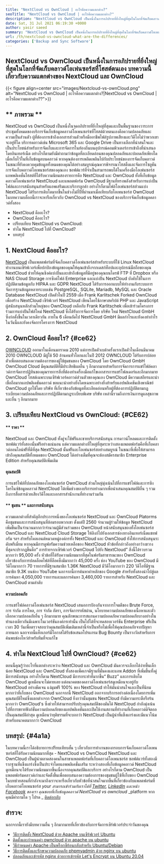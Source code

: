 ```yaml
---
title: "NextCloud vs OwnCloud | อะไรคือความแตกต่าง?" 
seoTitle: "NextCloud vs OwnCloud | อะไรคือความแตกต่าง?" 
description: "NextCloud vs OwnCloud เป็นหนึ่งในการอภิปรายที่ยิ่งใหญ่ที่สุดในโลกที่จัดเก็บคลาวด์โอเพ่นซอร์สโฮสต์ บทความนี้เกี่ยวกับ NextCloud และ OwnCloud" 
date: Sat, 31 Jul 2021 06:19:30 +0000
author: yasir saeed
summary: "NextCloud vs OwnCloud เป็นหนึ่งในการอภิปรายที่ยิ่งใหญ่ที่สุดในโลกที่จัดเก็บคลาวด์โอเพนซอร์สโฮสต์ บทความนี้เกี่ยวกับความแตกต่างของ NextCloud และ OwnCloud" 
url: /th/nextcloud-vs-owncloud-what-are-the-differences/
categories: ['Backup and Sync Software']
---
```


## NextCloud vs OwnCloud เป็นหนึ่งในการอภิปรายที่ยิ่งใหญ่ที่สุดในโลกที่จัดเก็บคลาวด์โอเพ่นซอร์สที่โฮสต์ตนเอง บทความนี้เกี่ยวกับความแตกต่างของ NextCloud และ OwnCloud

{{< figure align=center src="images/Nextcloud-vs-ownCloud.png" alt="NextCloud vs OwnCloud | อะไรคือความแตกต่าง?|NextCloud vs OwnCloud | อะไรคือความแตกต่าง??">}}


## ** ภาพรวม **
NextCloud vs OwnCloud เป็นหนึ่งในจุดอภิปรายที่ยิ่งใหญ่ที่สุดและเป็นพื้นฐานของวาระการประชุมทั้งหมดของบริการจัดเก็บข้อมูลคลาวด์โอเพนซอร์ซที่โฮสต์ด้วยตนเองคือความปลอดภัยและความเป็นส่วนตัว ผู้ที่ต้องการเข้าถึงเอกสารส่วนตัวหรือมืออาชีพไฟล์รูปภาพเสียงและวิดีโอไม่ว่าพวกเขาจะอยู่ที่ใด บริการคลาวด์เช่น Microsoft 365 และ Google Drive เป็นทางเลือกที่น่าสนใจและเป็นประโยชน์สำหรับการจัดเก็บและการจัดการในท้องถิ่นบนอุปกรณ์คอมพิวเตอร์การเข้าถึงที่นำเสนอโดยอินเทอร์เน็ต อย่างไรก็ตามยังมีคำถามว่าข้อมูลที่ละเอียดอ่อนของคุณปลอดภัยและปลอดภัยเพียงใดเมื่อเก็บไว้ในที่เก็บข้อมูลบนคลาวด์
หากคุณต้องการเพลิดเพลินไปกับประโยชน์ของการจัดเก็บคลาวด์ในขณะที่ยังคงควบคุมข้อมูลทั้งหมดของคุณได้อย่างสมบูรณ์คุณควรพิจารณาโฮสติ้งและจัดการโซลูชันการจัดเก็บคลาวด์โอเพนซอร์สของคุณเอง ซอฟต์แวร์ที่จำเป็นสามารถพบได้ในเครื่องมือโอเพ่นซอร์ส แอพพลิเคชั่นโฮสต์ที่ได้รับความนิยมสองรายการคือ NextCloud และ OwnCloud ทั้งที่เก็บข้อมูลคลาวด์โอเพ่นซอร์ส NextCloud และแพลตฟอร์ม OwnCloud มีฐานที่ทรงพลังสำหรับการแบ่งปันไฟล์และการสนับสนุนสำหรับแอพเสริมและบริการลูกค้า อย่างไรก็ตามไฟล์โอเพ่นซอร์สส่วนแบ่ง NextCloud ได้รับการเติบโตมากขึ้นในช่วงไม่กี่ปีที่ผ่านมาเมื่อเทียบกับโอเพนซอร์ส OwnCloud ในบทความบล็อกนี้เราจะหารือเกี่ยวกับ OwnCloud vs NextCloud ของบริการจัดเก็บข้อมูลคลาวด์ทั้งสอง
  * NextCloud คืออะไร?
  * OwnCloud คืออะไร?
  * เปรียบเทียบ NextCloud vs OwnCloud:
  * ทำไม NextCloud ไปที่ OwnCloud?
  * บทสรุป

## 1. NextCloud คืออะไร?
[NextCloud][1] เป็นแพลตฟอร์มที่จัดเก็บคลาวด์โอเพ่นซอร์สสำหรับระบบที่ใช้ Linux NextCloud ทำงานบนเซิร์ฟเวอร์เพื่อปกป้องข้อมูลของคุณให้คุณเข้าถึงจากเดสก์ท็อปและอุปกรณ์มือถือของคุณ NextCloud ช่วยให้คุณซิงค์แบ่งปันและเข้าถึงข้อมูลที่มีอยู่ของคุณบนไดรฟ์ FTP ที่ Dropbox หรือ NAS Cloud Storage การซิงค์ไฟล์ Enterprise และแบ่งปัน NextCloud บังคับใช้ในการปฏิบัติตามข้อมูลกับ HIPAA และ GDPR NextCloud ได้รับการออกแบบให้ทำงานกับระบบการจัดการฐานข้อมูลหลายระบบเช่น PostgreSQL, SQLite, Mariadb, MySQL และ Oracle Database
NextCloud เปิดตัวในปี 2559 เมื่อ Frank Karlitschek Forked OwnCloud เพื่อสร้าง NextCloud เซิร์ฟเวอร์ NextCloud เขียนโดยใช้ภาษาสคริปต์ PHP และ JavaScript ผู้สนับสนุนหลักส่วนใหญ่ของ OwnCloud เหลือกับ Frank Karlitschek เพื่อเข้าร่วมโครงการร่วมการแบ่งปันไฟล์ใหม่ NextCloud ซึ่งได้รับการจัดการโดย บริษัท ใหม่ NextCloud GmbH ซึ่งก่อตั้งขึ้นในเวลาเดียวกัน ภายใน 6 เดือนถัดไป NextCloud GmbH มีผลกำไรและยังคงทำกำไรในวันนี้และยังคงจัดการโครงการ NextCloud

## 2. OwnCloud คืออะไร? {#ce62}
[OWNCLOUD][2] ออกมาในเดือนมกราคม 2010 แต่การเปิดตัวเบต้าครั้งแรกเปิดตัวในเดือนมีนาคม 2010 OWNCLOUD มีผู้ใช้ 50 ล้านคนทั่วโลกและในปี 2012 OWNCLOUD ได้รับการปล่อยตัวเพื่อตอบสนองความต้องการของผู้ใช้ชุมชนของ OwnCloud โดย OwnCloud GmbH OwnCloud Cloud มีคุณสมบัติที่มีประสิทธิผลอื่น ๆ อีกมากมายสำหรับการจัดการการแชร์ไฟล์คลาวด์การจัดการปฏิทินของคุณรายการสิ่งที่ต้องทำเครื่องมือแก้ไขเอกสารการแชร์โฟลเดอร์และอีกมากมาย OwnCloud โฮสต์เฉพาะบนเซิร์ฟเวอร์คลาวด์ส่วนตัวของคุณเอง
OwnCloud มีความเสถียรและน่าเชื่อถือมากแอปพลิเคชันคลาวด์ ขอแนะนำอย่างยิ่งโดยเฉพาะอย่างยิ่งสำหรับแอปพลิเคชันเชิงพาณิชย์ OwnCloud ถูกใช้โดย บริษัท ที่เกี่ยวข้องกับข้อมูลที่ละเอียดอ่อนหรือผู้ที่ต้องการปฏิบัติตามกฎระเบียบความปลอดภัยและการปฏิบัติตามกฎระเบียบพิเศษ บริษัท เหล่านี้รวมถึงการเงินการดูแลสุขภาพและอื่น ๆ อีกมากมาย

## 3. เปรียบเทียบ NextCloud vs OwnCloud: {#CE62}

#### ** ราคา **
NextCloud และ OwnCloud ทั้งคู่จะใช้ฟรีและขายบริการสนับสนุน การดาวน์โหลดและการติดตั้งซอฟต์แวร์ทั้งสองนั้นฟรีอย่างแน่นอน แต่ความแตกต่างที่ใหญ่ที่สุดระหว่างสองแพลตฟอร์มคือที่เก็บคลาวด์ออนไลน์ฟรีที่ดีที่สุด NextCloud นั้นฟรีและโอเพ่นซอร์สอย่างสมบูรณ์ ในขณะที่เพื่อให้สามารถเข้าถึงคุณสมบัติทั้งหมดของ OwnCloud ได้อย่างเต็มที่คุณจะต้องสมัครสมาชิก Enterprise Edition สำหรับคุณสมบัติเพิ่มเติม

#### **คุณสมบัติ**
การแชร์ไฟล์ที่ปลอดภัยของโอเพ่นซอร์ส OwnCloud ส่วนใหญ่มุ่งเน้นไปที่การแชร์ไฟล์และการซิงโครไนซ์ข้อมูลคลาวด์ NextCloud ได้เพิ่มช่วงของบริการอย่างมากเพื่อนำเสนอคุณสมบัติอื่น ๆ รวมถึงการสื่อสารด้วยเสียงวิดีโอและเอกสารสำนักงานที่ทำงานร่วมกัน

#### ** ชุมชน ** และการสนับสนุน
ความแตกต่างที่สำคัญอีกประการหนึ่งของโอเพ่นซอร์ส NextCloud และ OwnCloud Platorms คือชุมชนและการสนับสนุนที่ล้อมรอบพวกเขา ตั้งแต่ปี 2560 จำนวนผู้ร่วมให้ข้อมูล NextCloud เพิ่มขึ้นเป็นจำนวนมากกว่าจำนวนผู้มีส่วนร่วมของ OwnCloud หน้าสนับสนุนของทั้งโอเพ่นซอร์ส OwnCloud และ NextCloud Cloud Storage ให้ลิงก์ไปยังเอกสารช่องทางอินเทอร์เน็ตแชทฟอรัม ฯลฯ สำหรับไคลเอนต์หมวดหมู่องค์กรทั้ง NextCloud และ OwnCloud ยังให้การสนับสนุนระดับพรีเมี่ยม
หากคุณมีการดูฟอรัมความช่วยเหลือของ NextCloud หัวข้อที่กล่าวถึงอย่างกว้างขวางที่สุดจะปรากฏขึ้นคือ“ การย้ายจากเซิร์ฟเวอร์ OwnCloud ไปยัง NextCloud” สิ่งนี้ได้รวบรวมมากกว่า 95,000 ครั้ง หัวข้อที่ได้รับความนิยมมากที่สุดในฟอรัมสาธารณะของ OwnCloud เกี่ยวข้องกับการปลดล็อคไฟล์ที่ล็อคซึ่งมีมากกว่า 45,000 ครั้ง ช่อง YouTube ของ OwnCloud มีวิดีโอมากกว่า 70 รายการที่มีฐานสมาชิก 1.36K NextCloud มีวิดีโอมากกว่า 220 วิดีโอที่มีฐานสมาชิก 9.3K บนช่อง YouTube นอกจากนี้การค้นหาคำหลักของ Google สำหรับทั้งสองนำไปสู่ผลการค้นหา 4,050,000 รายการและผลการค้นหา 3,460,000 รายการสำหรับ NextCloud และ OwnCloud ตามลำดับ

#### **ความปลอดภัย**
การแชร์ไฟล์คลาวด์โอเพ่นซอร์ส NextCloud เสนอการป้องกันจากการโจมตีของ Brute Force, การ จำกัด การไหล, การ จำกัด อัตรา, การจัดการรหัสผ่าน, นโยบายความปลอดภัยของเนื้อหาและตัวเลือกความปลอดภัยอื่น ๆ อีกมากมาย คุณลักษณะการสแกนความปลอดภัยความปลอดภัยบางอย่างในทำนองเดียวกันมีเฉพาะในเวอร์ชันองค์กรเท่านั้น เป็นไปได้ที่จะทดสอบเวอร์ชัน Enterprise ฟรีเป็นเวลา 30 วันเพื่อตรวจสอบว่าคุณสมบัติเพิ่มเติมเหล่านี้จำเป็นหรือไม่เพื่อให้คุณปลอดภัยจากปัญหาภายนอก
นอกจากนี้แฮ็กเกอร์มีโอกาสได้รับข้อเสนอโปรแกรม Bug Bounty เป็นรางวัลสำหรับการค้นพบช่องโหว่สำหรับทีมที่จะแก้ไข

## 4. ทำไม NextCloud ไปที่ OwnCloud? {#ce62}
ตอนนี้คุณรู้ว่าอะไรที่แตกต่างระหว่าง NextCloud และ OwnCloud มันควรจะเลือกได้ง่ายขึ้นเล็กน้อย NextCloud และ OwnCloud ทั้งสองแพ็คเกจมีฐานที่มั่นคงและแอพ Addon ที่เพิ่มขึ้นทั้งคู่มีการสนับสนุน อย่างไรก็ตาม NextCloud มีการกระทำที่มากขึ้น“ Buzz” และการเติบโต OwnCloud ดูเหมือนจะไม่ตายเลย แต่อนาคตของคลาวด์โอเพ่นซอร์สดูเหมือนจะอยู่กับ NextCloud อย่างชัดเจน
แง่มุมฟรี 100% ของ NextCloud ทำให้มันน่าสนใจและเป็นที่นิยมมากกว่าที่เก็บของ OwnCloud นอกจากนี้ NextCloud ออกจากบริการอย่างต่อเนื่องโดยการเพิ่มคุณสมบัติใหม่ซึ่งแตกต่างจาก OwnCloud ยิ่งกว่านั้นชุมชน NextCloud ยังมีความกระตือรือร้นมากกว่า OwnCloud's ซึ่งช่วยให้สามารถปรับปรุงคุณสมบัติของมันได้ NextCloud กำลังมุ่งเน้นไปที่การขยายฟังก์ชั่นความปลอดภัยของแอปพลิเคชันและเปิดใช้งานสถานที่ทำงานที่เก็บคลาวด์ดิจิตอลเป็นคุณสมบัติล่าสุด ดูเหมือนว่ายุติธรรมที่จะบอกว่า NextCloud เป็นผู้นำที่แข็งแกร่งและมีแนวโน้มสำหรับอนาคตมากกว่า OwnCloud

## บทสรุป: {#4a1a}
ในบทความนี้เราได้อธิบายการเปรียบเทียบสั้น ๆ เกี่ยวกับการทำงานของกรอบการจัดเก็บคลาวด์โอเพนซอร์สที่ได้รับความนิยมมากที่สุด - NextCloud vs OwnCloud NextCloud และ OwnCloud เป็นผู้นำตลาดสองคนในสาขาแพลตฟอร์มที่เก็บคลาวด์โอเพนซอร์ส ซอฟต์แวร์ทั้งสองมีรากฐานที่แข็งแกร่งซึ่งเป็นประจำโดยแอพพลิเคชั่นเสริม ระหว่างสองที่เก็บข้อมูลคลาวด์ NextCloud ดูเหมือนจะได้รับความนิยมมากขึ้นเนื่องจากคุณสมบัติและบริการ อย่างไรก็ตาม OwnCloud เป็นแพลตฟอร์มคลาวด์เก่าและจัดตั้งขึ้นเพื่อตอบสนองความต้องการของชุมชนผู้ใช้ที่เก็บของ OwnCloud ในบทช่วยสอนที่กำลังจะมาถึงเราจะหารือเกี่ยวกับหัวข้อที่น่าสนใจมากขึ้นที่เกี่ยวข้องกับแพลตฟอร์มที่เก็บคลาวด์โอเพนซอร์ส
_your สามารถเข้าร่วมกับเราได้ที่ [Twitter][3], [LinkedIn][4] และหน้า [Facebook][5] ของเรา คุณชอบที่เก็บข้อมูลคลาวด์ NextCloud vs owncloud_ _platform หากคุณมีคำถามใด ๆ โปรด _ [ติดต่อกลับ][6]

## สำรวจ:
นอกจากนี้เรายังมีบทความอื่น ๆ อีกมากมายที่เกี่ยวข้องกับการจัดการเซิร์ฟเวอร์ประจำวันของคุณ
  * [วิธีการติดตั้ง NextCloud ด้วย Apache บนเซิร์ฟเวอร์ Ubuntu][7]
  * [ติดตั้งและกำหนดค่า owncloud ด้วย apache บน ubuntu][8]
  * [วิธีกำหนดค่า Apache เป็นพร็อกซีย้อนกลับสำหรับ Ubuntu/Debian][9]
  * [วิธีการติดตั้งและรักษาความปลอดภัย phpmyadmin ด้วย nginx บน ubuntu][10]
  * [ปลอดภัยและเข้ารหัส nginx ด้วยการเข้ารหัส Let's Encrypt บน Ubuntu 20.04][11]

  
[1]: https://products.containerize.com/backup-and-sync/nextcloud/
[2]: https://products.containerize.com/backup-and-sync/owncloud/
[3]: https://twitter.com/containerize_co
[4]: https://www.linkedin.com/company/containerize/
[5]: http://facebook.com/containerize
[6]: mailto:yasir.saeed@aspose.com
[7]: https://blog.containerize.com/backup-and-sync-software/how-to-install-nextcloud-with-apache-on-ubuntu-server/
[8]: https://blog.containerize.com/backup-and-sync-software/how-to-install-and-configure-owncloud-with-apache-on-ubuntu/
[9]: https://blog.containerize.com/web-server-solution-stack/how-to-configure-apache-as-a-reverse-proxy-for-ubuntudebian/
[10]: https://blog.containerize.com/web-server-solution-stack/how-to-install-and-secure-phpmyadmin-with-nginx-on-ubuntu/
[11]: https://blog.containerize.com/web-server-solution-stack/how-to-secure-nginx-with-letsencrypt-on-ubuntu-20-04/
